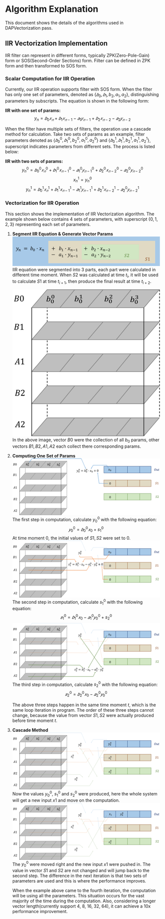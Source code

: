 # Algorithm Explanation

This document shows the details of the algorithms used in DAPVectorization pass. 

## IIR Vectorization Implementation

IIR filter can represent in different forms, typically ZPK(Zero-Pole-Gain) form or SOS(Second-Order Sections) form. Filter can be defined in ZPK form and then transformed to SOS form.

### Scalar Computation for IIR Operation

Currently, our IIR operation supports filter with SOS form. When the filter has only one set of parameters, denoted as {$𝑏_0, 𝑏_1, b_2, a_1, a_2$}, distinguishing parameters by subscripts. The equation is shown in the following form:

**IIR with one set of params:**
$$ y_n = 𝑏_0 𝑥_𝑛 + 𝑏_1 𝑥_{𝑛−1} − 𝑎_1 𝑦_{𝑛−1} + 𝑏_2 𝑥_{𝑛−2} − 𝑎_2 𝑦_{𝑛−2} $$

When the filter have multiple sets of filters, the operation use a cascade method for calculation. Take two sets of params as an example, filter parameters denoted as {$𝑏_0^0, 𝑏_1^0, b_2^0, a_1^0, a_2^0$} and {$𝑏_0^1, 𝑏_1^1, b_2^1, a_1^1, a_2^1$}, superscript indicates parameters from different sets. The process is listed below:

**IIR with two sets of params:**
$$y_n^0 = 𝑏_0^0 𝑥_𝑛^0 + 𝑏_1^0 𝑥_{𝑛−1}^0 − 𝑎_1^0 𝑦_{𝑛−1}^0 + 𝑏_2^0 𝑥_{𝑛−2}^0 − 𝑎_2^0 𝑦_{𝑛−2}^0 $$
$$x_n^1 = y_n^0$$
$$y_n^1 = 𝑏_0^1 𝑥_𝑛^1 + 𝑏_1^1 𝑥_{𝑛−1}^1 − 𝑎_1^1 𝑦_{𝑛−1}^1 + 𝑏_2^1 𝑥_{𝑛−2}^1 − 𝑎_2^0 𝑦_{𝑛−2}^1$$

### Vectorization for IIR Operation

This section shows the implementation of IIR Vectorization algorithm. The example shown below contains 4 sets of parameters, with superscript {$0, 1, 2, 3$} representing each set of parameters.

1. **Segment IIR Equation & Generate Vector Params**
   ![Segment IIR Equation to three parts due to different time moment](../../../../docs/Images/IIRSegmentation.png)
    IIR equation were segmented into 3 parts, each part were calculated in different time moment. When $S2$ was calculated at time $t_i$, it will be used to calculate $S1$ at time $t_{i+1}$, then produce the final result at time $t_{i+2}$.

   ![Generate SOS params in vector form](../../../../docs/Images/IIRVectorParams.png)
    In the above image, vector $B0$ were the collection of all $b_0$ params, other vectors $B1, B2, A1, A2$ each collect there corresponding params. 
    
2. **Computing One Set of Params**
   ![Computing step 1](../../../../docs/Images/IIRComputing1.png)
    The first step in computation, calculate $y_0^0$ with the following equation:
    $$𝑦_0^0=𝑏_0^0𝑥_0+s_1^0$$
    At time moment $0$, the initial values of $S1, S2$ were set to $0$.
   ![Computing step 2](../../../../docs/Images/IIRComputing2.png)
    The second step in computation, calculate $s_1^0$ with the following equation:
    $$𝑠_1^0=𝑏_1^0𝑥_0−𝑎_1^0𝑦_0^0+s_2^0 $$
   ![Computing step 3](../../../../docs/Images/IIRComputing3.png)
    The third step in computation, calculate $s_2^0$ with the following equation:
    $$𝑠_2^0=𝑏_2^0𝑥_0−𝑎_2^0𝑦_0^0$$

    The above three steps happen in the same time moment $t$, which is the same loop iteration in program. The order of these three steps cannot change, because the value from vector $S1, S2$ were actually produced before time moment $t$.
3. **Cascade Method**
   ![Cascade step 1](../../../../docs/Images/IIRCascade1.png)
    Now the values $y_0^0$, $s_1^0$ and $s_2^0$ were produced, here the whole system will get a new input $x1$ and move on the computation.
   ![Cascade step 2](../../../../docs/Images/IIRCascade2.png)
    The $y_0^0$ were moved right and the new input $x1$ were pushed in. The value in vector $S1$ and $S2$ are not changed and will jump back to the second step. The difference in the next iteration is that two sets of parameters are used and this is where the performance improves.

    When the example above came to the fourth iteration, the computation will be using all the parameters. This situation occurs for the vast majority of the time during the computation. Also, considering a longer vector length(currently support 4, 8, 16, 32, 64), it can achieve a 10x performance improvement.

